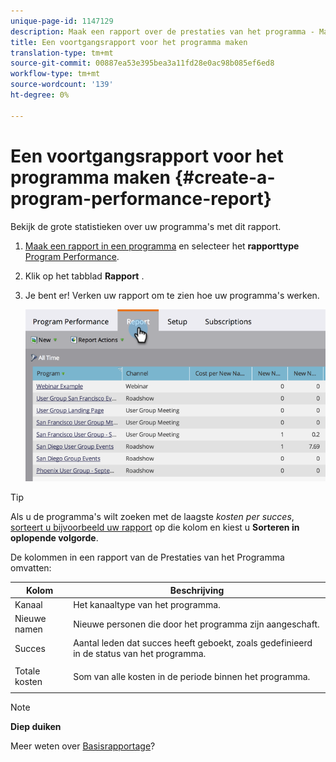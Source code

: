 ```yaml
---
unique-page-id: 1147129
description: Maak een rapport over de prestaties van het programma - Marketo Docs - Productdocumentatie
title: Een voortgangsrapport voor het programma maken
translation-type: tm+mt
source-git-commit: 00887ea53e395bea3a11fd28e0ac98b085ef6ed8
workflow-type: tm+mt
source-wordcount: '139'
ht-degree: 0%

---
```



# Een voortgangsrapport voor het programma maken {#create-a-program-performance-report}

Bekijk de grote statistieken over uw programma&#39;s met dit rapport.

1. [Maak een rapport in een programma](../../../../product-docs/reporting/basic-reporting/creating-reports/create-a-report-in-a-program.md) en selecteer het **rapporttype** [Program Performance](../../../../product-docs/reporting/basic-reporting/report-types/report-type-overview.md).
1. Klik op het tabblad **Rapport** .
1. Je bent er! Verken uw rapport om te zien hoe uw programma&#39;s werken.

   ![](assets/image2014-9-18-17-3a23-3a2.png)

>[!TIP]
>
>Als u de programma&#39;s wilt zoeken met de laagste *kosten per succes*, [sorteert u bijvoorbeeld uw rapport](../../../../product-docs/reporting/basic-reporting/editing-reports/sort-report-on-columns.md) op die kolom en kiest u **Sorteren in oplopende volgorde**.

De kolommen in een rapport van de Prestaties van het Programma omvatten:

<table> 
 <thead> 
  <tr> 
   <th>Kolom</th> 
   <th>Beschrijving</th> 
  </tr> 
 </thead> 
 <tbody> 
  <tr> 
   <td>Kanaal</td> 
   <td>Het kanaaltype van het programma.</td> 
  </tr> 
  <tr> 
   <td>Nieuwe namen</td> 
   <td>Nieuwe personen die door het programma zijn aangeschaft.</td> 
  </tr> 
  <tr> 
   <td>Succes</td> 
   <td>Aantal leden dat succes heeft geboekt, zoals gedefinieerd in de status van het programma. </td> 
  </tr> 
  <tr> 
   <td>Totale kosten</td> 
   <td><p>Som van alle kosten in de periode binnen het programma.</p></td> 
  </tr> 
 </tbody> 
</table>

>[!NOTE]
>
>**Diep duiken**
>
>Meer weten over [Basisrapportage](http://docs.marketo.com/display/docs/basic+reporting)?


